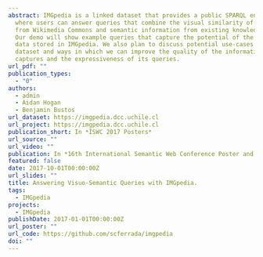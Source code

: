 ```yaml
---
abstract: IMGpedia is a linked dataset that provides a public SPARQL endpoint
  where users can answer queries that combine the visual similarity of images
  from Wikimedia Commons and semantic information from existing knowledge-bases.
  Our demo will show example queries that capture the potential of the current
  data stored in IMGpedia. We also plan to discuss potential use-cases for the
  dataset and ways in which we can improve the quality of the information it
  captures and the expressiveness of its queries.
url_pdf: ""
publication_types:
  - "0"
authors:
  - admin
  - Aidan Hogan
  - Benjamin Bustos
url_dataset: https://imgpedia.dcc.uchile.cl
url_project: https://imgpedia.dcc.uchile.cl
publication_short: In *ISWC 2017 Posters*
url_source: ""
url_video: ""
publication: In *16th International Semantic Web Conference Poster and Demo*
featured: false
date: 2017-10-01T00:00:00Z
url_slides: ""
title: Answering Visuo-Semantic Queries with IMGpedia.
tags:
  - IMGpedia
projects:
  - IMGpedia
publishDate: 2017-01-01T00:00:00Z
url_poster: ""
url_code: https://github.com/scferrada/imgpedia
doi: ""
---
```

